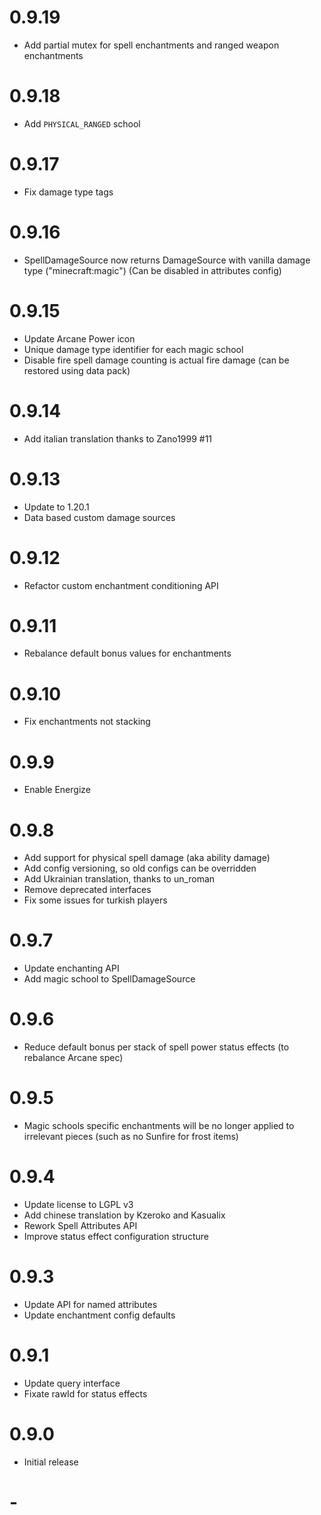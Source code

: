 # 0.9.19

- Add partial mutex for spell enchantments and ranged weapon enchantments

# 0.9.18

- Add `PHYSICAL_RANGED` school

# 0.9.17

- Fix damage type tags

# 0.9.16

- SpellDamageSource now returns DamageSource with vanilla damage type ("minecraft:magic")  (Can be disabled in attributes config)

# 0.9.15

- Update Arcane Power icon
- Unique damage type identifier for each magic school
- Disable fire spell damage counting is actual fire damage (can be restored using data pack)

# 0.9.14

- Add italian translation thanks to Zano1999 #11

# 0.9.13

- Update to 1.20.1
- Data based custom damage sources

# 0.9.12

- Refactor custom enchantment conditioning API 

# 0.9.11

- Rebalance default bonus values for enchantments

# 0.9.10

- Fix enchantments not stacking 

# 0.9.9

- Enable Energize

# 0.9.8

- Add support for physical spell damage (aka ability damage)
- Add config versioning, so old configs can be overridden
- Add Ukrainian translation, thanks to un_roman
- Remove deprecated interfaces
- Fix some issues for turkish players

# 0.9.7
- Update enchanting API
- Add magic school to SpellDamageSource

# 0.9.6
- Reduce default bonus per stack of spell power status effects (to rebalance Arcane spec)

# 0.9.5
- Magic schools specific enchantments will be no longer applied to irrelevant pieces (such as no Sunfire for frost items)

# 0.9.4
- Update license to LGPL v3
- Add chinese translation by Kzeroko and Kasualix
- Rework Spell Attributes API
- Improve status effect configuration structure

# 0.9.3
- Update API for named attributes
- Update enchantment config defaults

# 0.9.1
- Update query interface
- Fixate rawId for status effects

# 0.9.0
- Initial release

# -